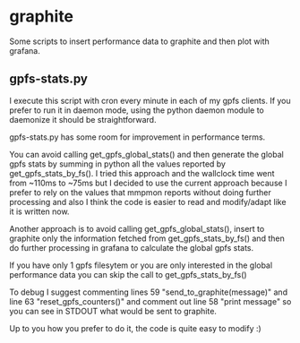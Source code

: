 # graphite

Some scripts to insert performance data to graphite and then plot with grafana.

## gpfs-stats.py

I execute this script with cron every minute in each of my gpfs clients. If you prefer to run it in daemon mode, using the python daemon module to daemonize it should be straightforward.

gpfs-stats.py has some room for improvement in performance terms.

You can avoid calling get_gpfs_global_stats() and then generate the global gpfs stats by summing in python all the values reported by get_gpfs_stats_by_fs(). I tried this approach and the wallclock time went from ~110ms to ~75ms but I decided to use the current approach because I prefer to rely on the values that mmpmon reports without doing further processing and also I think the code is easier to read and modify/adapt like it is written now.

Another approach is to avoid calling get_gpfs_global_stats(), insert to graphite only the information fetched from get_gpfs_stats_by_fs() and then do further processing in grafana to calculate the global gpfs stats. 

If you have only 1 gpfs filesytem or you are only interested in the global performance data you can skip the call to get_gpfs_stats_by_fs()

To debug I suggest commenting lines 59 "send_to_graphite(message)" and line 63 "reset_gpfs_counters()" and comment out line 58 "print message" so you can see in STDOUT what would be sent to graphite.

Up to you how you prefer to do it, the code is quite easy to modify :)


